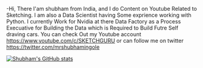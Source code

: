 -Hi, There
I'am shubham from India, and I do Content on Youtube Related to Sketching. I am also a Data Scientist having Some exprience working with Python. I currently Work for Nvidia at there Data Factory as a Process Execuative for Building the Data which is Required to Build Futre Self draving cars. You can check Out my Youtube account https://www.youtube.com/c/SKETCHGURU or can follow me on twitter https://twitter.com/mrshubhamingole

[![Shubham's GitHub stats](https://github-readme-stats.vercel.app/api?username=shubhamingole)](https://github.com/anuraghazra/github-readme-stats)

